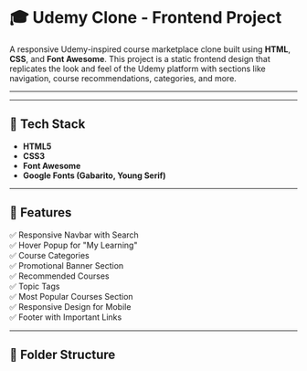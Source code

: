 # 🎓 Udemy Clone - Frontend Project

A responsive Udemy-inspired course marketplace clone built using **HTML**, **CSS**, and **Font Awesome**. This project is a static frontend design that replicates the look and feel of the Udemy platform with sections like navigation, course recommendations, categories, and more.


---



---

## 🧰 Tech Stack

- **HTML5**
- **CSS3**
- **Font Awesome**
- **Google Fonts (Gabarito, Young Serif)**

---

## 🚀 Features

✅ Responsive Navbar with Search  
✅ Hover Popup for "My Learning"  
✅ Course Categories  
✅ Promotional Banner Section  
✅ Recommended Courses  
✅ Topic Tags  
✅ Most Popular Courses Section  
✅ Responsive Design for Mobile  
✅ Footer with Important Links

---

## 📁 Folder Structure

